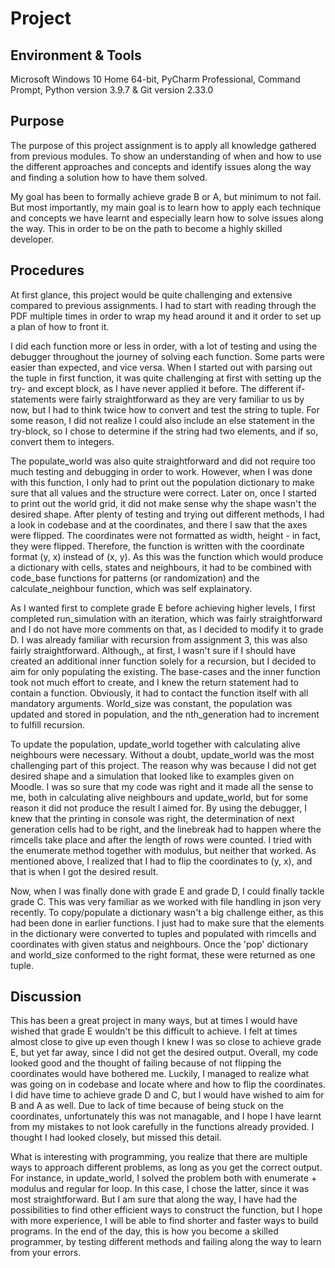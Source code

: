 # Project

## Environment & Tools 
Microsoft Windows 10 Home 64-bit, PyCharm Professional, Command Prompt, Python version 3.9.7 & Git version 2.33.0


## Purpose 
The purpose of this project assignment is to apply all knowledge gathered from previous modules. To show an understanding of when and how to use the different approaches and concepts and identify issues along the way and finding a solution how to have them solved. 


My goal has been to formally achieve grade B or A, but minimum to not fail. But most importantly, my main goal is to learn how to apply each technique and concepts we have learnt and especially learn how to solve issues along the way. This in order to be on the path to become a highly skilled developer. 
## Procedures 
At first glance, this project would be quite challenging and extensive compared to previous assignments. I had to start with reading through the PDF multiple times in order to wrap my head around it and it order to set up a plan of how to front it. 


I did each function more or less in order, with a lot of testing and using the debugger throughout the journey of solving each function. Some parts were easier than expected, and vice versa. When I started out with parsing out the tuple in first function, it was quite challenging at first with setting up the try- and except block, as I have never applied it before. The different if-statements were fairly straightforward as they are very familiar to us by now, but I had to think twice how to convert and test the string to tuple. For some reason, I did not realize I could also include an else statement in the try-block, so I chose to determine if the string had two elements, and if so, convert them to integers. 


The populate_world was also quite straightforward and did not require too much testing and debugging in order to work. However, when I was done with this function, I only had to print out the population dictionary to make sure that all values and the structure were correct. Later on, once I started to print out the world grid, it did not make sense why the shape wasn't the desired shape. After plenty of testing and trying out different methods, I had a look in codebase and at the coordinates, and there I saw that the axes were flipped. The coordinates were not formatted as width, height - in fact, they were flipped. Therefore, the function is written with the coordinate format (y, x) instead of (x, y). As this was the function which would produce a dictionary with cells, states and neighbours, it had to be combined with code_base functions for patterns (or randomization) and the calculate_neighbour function, which was self explainatory.


As I wanted first to complete grade E before achieving higher levels, I first completed run_simulation with an iteration, which was fairly straightforward and I do not have more comments on that, as I decided to modify it to grade D. I was already familiar with recursion from assignment 3, this was also fairly straightforward. Although,, at first, I wasn't sure if I should have created an additional inner function solely for a recursion, but I decided to aim for only populating the existing. The base-cases and the inner function took not much effort to create, and I knew the return statement had to contain a function. Obviously, it had to contact the function itself with all mandatory arguments. World_size was constant, the population was updated and stored in population, and the nth_generation had to increment to fulfill recursion. 


To update the population, update_world together with calculating alive neighbours were necessary. Without a doubt, update_world was the most challenging part of this project. The reason why was because I did not get desired shape and a simulation that looked like to examples given on Moodle. I was so sure that my code was right and it made all the sense to me, both in calculating alive neighbours and update_world, but for some reason it did not produce the result I aimed for. By using the debugger, I knew that the printing in console was right, the determination of next generation cells had to be right, and the linebreak had to happen where the rimcells take place and after the length of rows were counted. I tried with the enumerate method together with modulus, but neither that worked. As mentioned above, I realized that I had to flip the coordinates to (y, x), and that is when I got the desired result. 


Now, when I was finally done with grade E and grade D, I could finally tackle grade C. This was very familiar as we worked with file handling in json very recently. To copy/populate a dictionary wasn't a big challenge either, as this had been done in earlier functions. I just had to make sure that the elements in the dictionary were converted to tuples and populated with rimcells and coordinates with given status and neighbours. Once the 'pop' dictionary and world_size conformed to the right format, these were returned as one tuple.

## Discussion
This has been a great project in many ways, but at times I would have wished that grade E wouldn't be this difficult to achieve. I felt at times almost close to give up even though I knew I was so close to achieve grade E, but yet far away, since I did not get the desired output. Overall, my code looked good and the thought of failing because of not flipping the coordinates would have bothered me. Luckily, I managed to realize what was going on in codebase and locate where and how to flip the coordinates. I did have time to achieve grade D and C, but I would have wished to aim for B and A as well. Due to lack of time because of being stuck on the coordinates, unfortunately this was not managable, and I hope I have learnt from my mistakes to not look carefully in the functions already provided. I thought I had looked closely, but missed this detail. 


What is interesting with programming, you realize that there are multiple ways to approach different problems, as long as you get the correct output. For instance, in update_world, I solved the problem both with enumerate + modulus and regular for loop. In this case, I chose the latter, since it was most straightforward. But I am sure that along the way, I have had the possibilities to find other efficient ways to construct the function, but I hope with more experience, I will be able to find shorter and faster ways to build programs. In the end of the day, this is how you become a skilled programmer, by testing different methods and failing along the way to learn from your errors. 




